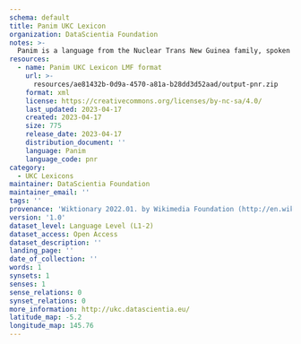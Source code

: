 ```yaml
---
schema: default
title: Panim UKC Lexicon
organization: DataScientia Foundation
notes: >-
  Panim is a language from the Nuclear Trans New Guinea family, spoken in Oceania. The UKC Lexicon of Panim is represented as a lexico-semantic network. It consists of words, word senses, synsets, as well as sense-level and synset-level relationships.
resources:
  - name: Panim UKC Lexicon LMF format
    url: >-
      resources/ae81432b-0d9a-4570-a81a-b28dd3d52aad/output-pnr.zip
    format: xml
    license: https://creativecommons.org/licenses/by-nc-sa/4.0/
    last_updated: 2023-04-17
    created: 2023-04-17
    size: 775
    release_date: 2023-04-17
    distribution_document: ''
    language: Panim
    language_code: pnr
category:
  - UKC Lexicons
maintainer: DataScientia Foundation
maintainer_email: ''
tags: ''
provenance: 'Wiktionary 2022.01. by Wikimedia Foundation (http://en.wiktionary.org); Princeton WordNet 2.1 by Princeton University (https://wordnet.princeton.edu)'
version: '1.0'
dataset_level: Language Level (L1-2)
dataset_access: Open Access
dataset_description: ''
landing_page: ''
date_of_collection: ''
words: 1
synsets: 1
senses: 1
sense_relations: 0
synset_relations: 0
more_information: http://ukc.datascientia.eu/
latitude_map: -5.2
longitude_map: 145.76
---
```

